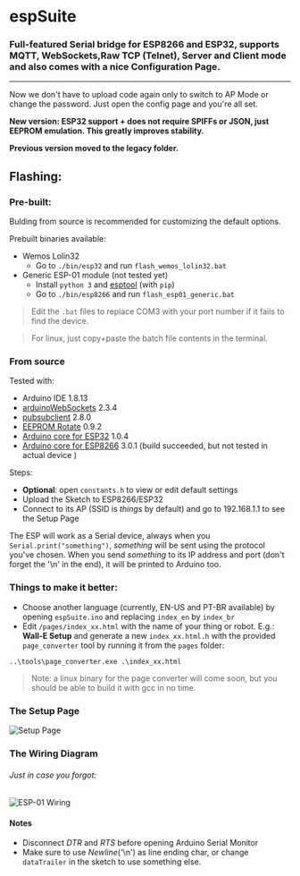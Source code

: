 # espSuite

### Full-featured Serial bridge for ESP8266 and ESP32, supports MQTT, WebSockets,Raw TCP (Telnet), Server and Client mode and also comes with a nice Configuration Page.
---
Now we don't have to upload code again only to switch to AP Mode or change the password. Just open the config page and you're all set.

**New  version: ESP32 support + does not require SPIFFs or JSON, just EEPROM emulation. This greatly improves stability.**

**Previous version moved to the legacy folder.**


## Flashing:

### Pre-built:
Bulding from source is recommended for customizing the default options. 

Prebuilt binaries available:
* Wemos Lolin32 
  * Go to `./bin/esp32` and run `flash_wemos_lolin32.bat` 
* Generic ESP-01 module (not tested yet)
  * Install `python 3` and [esptool](https://github.com/espressif/esptool) (with `pip`)
  * Go to `./bin/esp8266` and run `flash_esp01_generic.bat`
> Edit the `.bat` files to replace COM3 with your port number if it fails to find the device. 

> For linux, just copy+paste the batch file contents in the terminal.
### From source
Tested with: 
* Arduino IDE 1.8.13
* [arduinoWebSockets](https://github.com/Links2004/arduinoWebSockets) 2.3.4 
* [pubsubclient](https://github.com/knolleary/pubsubclient) 2.8.0
* [EEPROM Rotate](https://github.com/xoseperez/eeprom_rotate) 0.9.2
* [Arduino core for ESP32](https://github.com/espressif/arduino-esp32) 1.0.4
* [Arduino core for ESP8266](https://github.com/esp8266/Arduino) 3.0.1 (build succeeded, but not tested in actual device )

Steps:
* **Optional**: open `constants.h` to view or edit default settings
* Upload the Sketch to ESP8266/ESP32
* Connect to its AP (SSID is *things* by default) and go to 192.168.1.1 to see the Setup Page

The ESP will work as a Serial device, always when you `Serial.print("something")`, *something* will be sent using the protocol you've chosen. When you send *something* to its IP address and port (don't forget the '\n' in the end), it will be printed to Arduino too.

### Things to make it better:
* Choose another language (currently, EN-US and PT-BR available) by opening `espSuite.ino` and replacing `index_en` by `index_br`
* Edit `/pages/index_xx.html` with the name of your thing or robot. E.g.: **Wall-E Setup** and generate a new `index_xx.html.h` with the provided `page_converter` tool by running it from the `pages` folder:
```
..\tools\page_converter.exe .\index_xx.html
```
> Note: a linux binary for the page converter will come soon, but you should be able to build it with gcc in no time.

### The Setup Page
![Setup Page](https://raw.githubusercontent.com/Vitorbnc/espSuite/master/media/config_page.png)


### The Wiring Diagram
###### Just in case you forgot:
![ESP-01 Wiring](https://raw.githubusercontent.com/Vitorbnc/espSuite/master/media/esp-01_wiring.png)

#### Notes
* Disconnect *DTR* and *RTS* before opening Arduino Serial Monitor
* Make sure to use *Newline*('\n') as line ending char, or change `dataTrailer` in the sketch to use something else.
